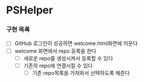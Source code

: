 # PSHelper

### 구현 목록

- [ ] GitHub 로그인이 성공하면 welcome.html화면에 띄운다
- [ ] welcome 화면에서 repo 등록을 한다
  - [ ] 새로운 repo를 생성시켜서 등록할 수 있다
  - [ ] 기존의 repo에 연결시킬 수 있다
    - [ ] 기존 repo목록을 가져와서 선택하도록 해준다
